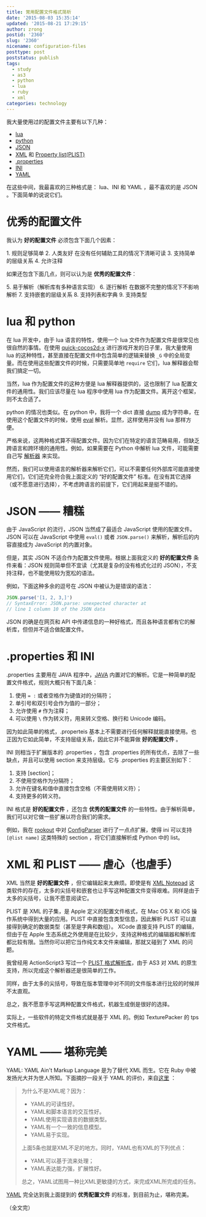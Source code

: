 ```yaml
---
title: 常用配置文件格式简析
date: '2015-08-03 15:35:14'
updated: '2015-08-21 17:29:15'
author: zrong
postid: '2360'
slug: '2360'
nicename: configuration-files
posttype: post
poststatus: publish
tags:
  - study
  - as3
  - python
  - lua
  - ruby
  - xml
categories: technology
---
```


我大量使用过的配置文件主要有以下几种：

- [lua][lua]
- [python][python]
- [JSON][json]
- [XML][xml] 和 [Property list(PLIST)][plist]
- [.properties][properties]
- [INI][ini]
- [YAML][yaml]

在这些中间，我最喜欢的三种格式是： lua、INI 和 YAML ，最不喜欢的是 JSON 。下面简单的说说它们。<!--more-->

# 优秀的配置文件

我认为 **好的配置文件** 必须包含下面几个因素：

1\.	规则足够简单
2\. 人类友好
	在没有任何辅助工具的情况下清晰可读
3\.	支持简单的层级关系
4\.	允许注释

如果还包含下面几点，则可以认为是 **优秀的配置文件**：

5\. 易于解析（解析库有多种语言实现）
6\.	逐行解析
	在数据不完整的情况下不影响解析
7\.	支持嵌套的层级关系
8\.	支持列表和字典
9\.	支持类型

# lua 和 python

在 lua 开发中，由于 lua 语言的特性，使用一个 lua 文件作为配置文件是很常见也很自然的事情。在使用 [quick-cocos2d-x][1] 进行游戏开发的日子里，我大量使用 lua 的这种特性，甚至直接在配置文件中包含简单的逻辑来替换 `_G` 中的全局变量。而在使用这些配置文件的时候，只需要简单地 `require` 它们，lua 解释器会帮我们搞定一切。

当然，lua 作为配置文件的这种方便是 lua 解释器提供的，这也限制了 lua 配置文件的通用性。我们应该尽量在 lua 程序中使用 lua 作为配置文件。离开这个框架，则不太合适了。

python 的情况也类似。在 python 中，我将一个 dict 直接 [dump][2] 成为字符串，在使用这个配置文件的时候，使用 [eval][3] 解析。显然，这样使用并没有 lua 那样方便。 

严格来说，这两种格式算不得配置文件。因为它们在特定的语言范畴易用，但缺乏跨语言和跨环境的通用性。例如，如果需要在 Python 中解析 lua 文件，可能需要自己写 [解析器][rookoutlua] 来实现。

然而，我们可以使用语言的解析器来解析它们，可以不需要任何外部库可能直接使用它们，它们还完全符合我上面定义的 “好的配置文件” 标准。在没有其它选择（或不愿意进行选择），不考虑跨语言的前提下，它们用起来是挺不错的。

# JSON —— 糟糕

由于 JavaScript 的流行，JSON 当然成了最适合 JavaScript 使用的配置文件。JSON 可以在 JavaScript 中使用 `eval()` 或者 `JSON.parse()` 来解析，解析后的内容直接成为 JavaScript 的内置对象。

但是，其实 JSON 不适合作为配置文件使用。根据上面我定义的 **好的配置文件** 条件来看：JSON 规则简单但不宜读（尤其是复杂的没有格式化过的 JSON），不支持注释，也不能使用较为宽松的语法。

例如，下面这种多余的逗号在 JSON 中被认为是错误的语法：

```javascript
JSON.parse('[1, 2, 3,]')
// SyntaxError: JSON.parse: unexpected character at 
// line 1 column 10 of the JSON data
```

JSON 的确是在网页和 API 中传递信息的一种好格式，而且各种语言都有它的解析库，但但并不适合做配置文件。

# .properties 和 INI

.properties 主要用在 JAVA 程序中，[JAVA][pjava] 内置对它的解析。它是一种简单的配置文件格式，规则大概只有下面几条：

1. 使用 `= :` 或者空格作为键值对的分隔符；
2. 单引号和双引号会作为值的一部分；
3. 允许使用 `#` 作为注释；
4. 可以使用 `\` 作为转义符，用来转义空格、换行和 Unicode 编码。

因为如此简单的格式，.properteis 基本上不需要进行任何解释就能直接使用。也正因为它如此简单，不支持层级关系，因此它并不能算做 **好的配置文件** 。

INI 则相当于扩展版本的 .properties ，包含 .properties 的所有优点，去除了一些缺点，并且可以使用 section 来支持层级。它与 .properties 的主要区别如下：

1. 支持 [section]；
2. 不使用空格作为分隔符；
3. 允许在键名和值中直接包含空格（不需使用转义符）；
4. 支持更多的转义符。

INI 格式是 **好的配置文件** ，还包含 **优秀的配置文件** 的一些特性。由于解析简单，我们可以对它做一些扩展以符合我们的需求。

例如，我在 [rookout][rookoutconf] 中对 [ConfigParser][4] 进行了一点点扩展，使得 ini 可以支持 `[@list name]` 这类特殊的 section ，将它们直接解析成 Python 中的 list。

# XML 和 PLIST —— 虐心（也虐手）

XML 当然是 **好的配置文件** ，但它编辑起来太麻烦。即使是有 [XML Notepad][5] 这类软件的存在，太多的尖括号和嵌套也让手写这种配置文件变得艰难。同样是由于太多的尖括号，让我不愿意阅读它。

PLIST 是 XML 的子集，是 Apple 定义的配置文件格式，在 Mac OS X 和 iOS 操作系统中得到大量的应用。PLIST 中直接包含类型信息，因此解析 PLIST 可以直接得到确定的数据类型（甚至是字典和数组）。
XCode 直接支持 PLIST 的编辑，但由于在 Apple 生态系统之外使用是在比较少，支持这种格式的编辑器和解析库都比较有限。当然你可以把它当作纯文本文件来编辑，那就又碰到了 XML 的问题。

我曾经用 ActionScript3 写过一个 [PLIST 格式解析库][6]，由于 AS3 对 XML 的原生支持，所以完成这个解析器还是很简单的工作。

同样，由于太多的尖括号，导致在版本管理中对不同的文件版本进行比较的时候并不太直观。

总之，我不愿意手写这两种配置文件格式，机器生成倒是很好的选择。

实际上，一些软件的特定文件格式就是基于 XML 的。例如 TexturePacker 的 tps 文件格式。

# YAML —— 堪称完美

YAML: YAML Ain't Markup Language 是为了替代 XML 而生。它在 Ruby 中被发扬光大并为世人所知。下面摘抄一段关于 YAML 的评价，来自[这里][7] ：

> 为什么不是XML呢？因为：
> 
> * YAML的可读性好。
> * YAML和脚本语言的交互性好。
> * YAML使用实现语言的数据类型。
> * YAML有一个一致的信息模型。
> * YAML易于实现。 
> 
> 上面5条也就是XML不足的地方。同时，YAML也有XML的下列优点：
> 
> * YAML可以基于流来处理；
> * YAML表达能力强，扩展性好。 
> 
> 总之，YAML试图用一种比XML更敏捷的方式，来完成XML所完成的任务。

[YAML][yaml] 完全达到我上面提到的 **优秀配置文件** 的标准，到目前为止，堪称完美。

（全文完）

[lua]: http://www.lua.org
[xml]: http://www.w3.org/XML/
[python]: https://www.python.org/
[json]: http://json.org
[properties]: https://en.wikipedia.org/wiki/.properties
[ini]: https://en.wikipedia.org/wiki/INI_file
[plist]: https://en.wikipedia.org/wiki/Property_list
[yaml]: http://yaml.org/
[pjava]: http://docs.oracle.com/javase/7/docs/api/java/util/Properties.html
[rookoutlua]: https://github.com/zrong/rookout/blob/master/rookout/lua.py
[rookoutconf]: https://github.com/zrong/rookout/blob/master/rookout/conf.py
[1]: http://zengrong.net/post/tag/cocos2d-x
[2]: https://github.com/zrong/rookout/blob/master/rookout/conf.py#L68
[3]: https://github.com/zrong/rookout/blob/master/rookout/conf.py#L93
[4]: https://docs.python.org/3/library/configparser.html
[5]: http://www.microsoft.com/en-us/download/details.aspx?id=7973
[6]: http://blog.zengrong.net/post/1982.html
[7]: http://www.ibm.com/developerworks/cn/xml/x-cn-yamlintro/
